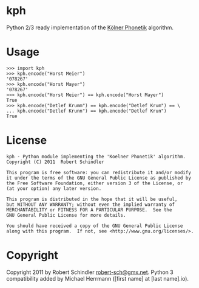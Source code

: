# kph
Python 2/3 ready implementation of the [Kölner Phonetik](http://de.wikipedia.org/wiki/K%C3%B6lner_Phonetik) algorithm.

# Usage
    >>> import kph
    >>> kph.encode("Horst Meier")
    '078267'
    >>> kph.encode("Horst Mayer")
    '078267'
    >>> kph.encode("Horst Meier") == kph.encode("Horst Mayer")
    True
    >>> kph.encode("Detlef Krumm") == kph.encode("Detlef Krum") == \
    ... kph.encode("Detlef Krunn") == kph.encode("Detlef Krun")
    True

# License
    kph - Python module implementing the 'Koelner Phonetik' algorithm.
    Copyright (C) 2011  Robert Schindler

    This program is free software: you can redistribute it and/or modify
    it under the terms of the GNU General Public License as published by
    the Free Software Foundation, either version 3 of the License, or
    (at your option) any later version.

    This program is distributed in the hope that it will be useful,
    but WITHOUT ANY WARRANTY; without even the implied warranty of
    MERCHANTABILITY or FITNESS FOR A PARTICULAR PURPOSE.  See the
    GNU General Public License for more details.

    You should have received a copy of the GNU General Public License
    along with this program.  If not, see <http://www.gnu.org/licenses/>.

# Copyright
Copyright 2011 by Robert Schindler <robert-sch@gmx.net>.
Python 3 compatibility added by Michael Herrmann ([first name] at [last name].io).
